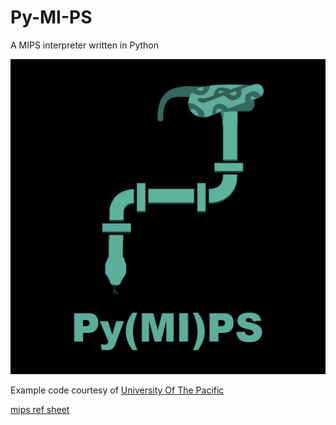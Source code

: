 # Py-MI-PS

A MIPS interpreter written in Python

![alt text](<https://github.com/AshtonUPS/Py-MI-PS/blob/master/Assets/Py(MI)Ps%20Graphic.png>)

Example code courtesy of [University Of The Pacific]

[mips ref sheet]

[university of the pacific]: https://ecs-network.serv.pacific.edu/ecpe-170/tutorials/mips-example-programs
[ref]: http://www-ee.eng.hawaii.edu/~sasaki/EE361/Fall99/ChrisChan/Report.html#3.0
[mips ref sheet]: https://inst.eecs.berkeley.edu/~cs61c/resources/MIPS_help.html
